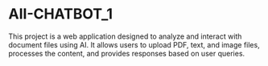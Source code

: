 # AII-CHATBOT_1
This project is a web application designed to analyze and interact with document files using AI. It allows users to upload PDF, text, and image files, processes the content, and provides responses based on user queries.
